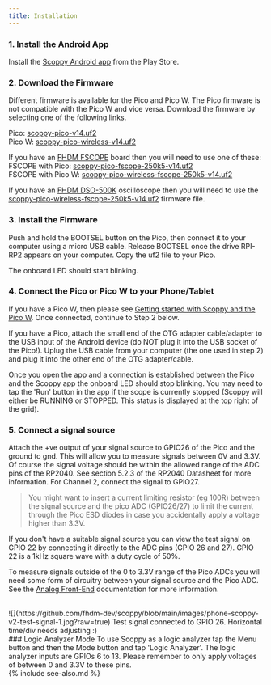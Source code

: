 ```yaml
---
title: Installation
---
```



### 1. Install the Android App
Install the [Scoppy Android app](https://play.google.com/store/apps/details?id=xyz.fhdm.scoppy) from the Play Store.

### 2. Download the Firmware

Different firmware is available for the Pico and Pico W. The Pico firmware is not compatible with the Pico W and vice versa.
Download the firmware by selecting one of the following links.

Pico: [scoppy-pico-v14.uf2](https://fhdm-dev.github.io/downloads/scoppy-pico-v14.uf2)
<br>
Pico W: [scoppy-pico-wireless-v14.uf2](https://fhdm-dev.github.io/downloads/scoppy-pico-wireless-v14.uf2)

If you have an [FHDM FSCOPE](https://store.fhdm.xyz/fscope-500k) board then you will need to use one of these:
<br>
FSCOPE with Pico: [scoppy-pico-fscope-250k5-v14.uf2](https://fhdm-dev.github.io/downloads/scoppy-pico-fscope-250k5-v14.uf2)
<br>
FSCOPE with Pico W: [scoppy-pico-wireless-fscope-250k5-v14.uf2](https://fhdm-dev.github.io/downloads/scoppy-pico-wireless-fscope-250k5-v14.uf2)

If you have an [FHDM DSO-500K](https://store.fhdm.xyz/dso-500k) oscilloscope then you will need to use the
[scoppy-pico-wireless-fscope-250k5-v14.uf2](https://fhdm-dev.github.io/downloads/scoppy-pico-wireless-fscope-250k5-v14.uf2) firmware file.
<br>

### 3. Install the Firmware
Push and hold the BOOTSEL button on the Pico, then connect it to your computer using a micro USB cable. Release BOOTSEL once the drive RPI-RP2 appears on your computer. Copy the uf2 file to your Pico.   

The onboard LED should start blinking.

### 4. Connect the Pico or Pico W to your Phone/Tablet

If you have a Pico W, then please see [Getting started with Scoppy and the Pico W](./Getting-started-with-the-Pico-W). Once connected, continue to Step 2 below.

If you have a Pico, attach the small end of the OTG adapter cable/adapter to the USB input of the Android device (do NOT plug it into the USB socket of the Pico!). Uplug the USB cable from your computer (the one used in step 2) and plug it into the other end of the OTG adapter/cable.

Once you open the app and a connection is established between the Pico and the Scoppy app the onboard LED should stop blinking. You may need to tap the 'Run' button in the app if the scope is currently stopped (Scoppy will either be RUNNING or STOPPED. This status is displayed at the top right of the grid).


### 5. Connect a signal source
Attach the +ve output of your signal source to GPIO26 of the Pico and the ground to gnd. This will allow you to measure signals between 0V and 3.3V. Of course the signal voltage should be within the allowed range of the ADC pins of the RP2040. See section 5.2.3 of the RP2040 Datasheet for more information. For Channel 2, connect the signal to GPIO27. 

> You might want to insert a current limiting resistor (eg 100R) between the signal source and the pico ADC (GPIO26/27) to limit the current through the Pico ESD diodes in case you accidentally apply a voltage higher than 3.3V.

If you don't have a suitable signal source you can view the test signal on GPIO 22 by connecting it directly to the ADC pins (GPIO 26 and 27). GPIO 22 is a 1kHz square wave with a duty cycle of 50%.

To measure signals outside of the 0 to 3.3V range of the Pico ADCs you will need some form of circuitry between your signal source and the Pico ADC. See the [Analog Front-End](../wiki/Analog-Front-End) documentation for more information.

<br>
![](https://github.com/fhdm-dev/scoppy/blob/main/images/phone-scoppy-v2-test-signal-1.jpg?raw=true)
Test signal connected to GPIO 26. Horizontal time/div needs adjusting :)

<br>
### Logic Analyzer Mode
To use Scoppy as a logic analyzer tap the Menu button and then the Mode button and tap 'Logic Analyzer'. The logic analyzer inputs are GPIOs 6 to 13. Please remember to only apply voltages of between 0 and 3.3V to these pins.

<br>
{% include see-also.md %}
